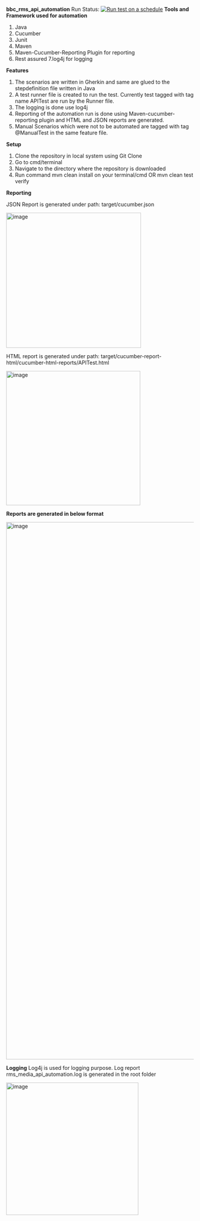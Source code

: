 **bbc_rms_api_automation**
Run Status:
[![Run test on a schedule](https://github.com/nikitaagg19/bbc_rms_api_automation/actions/workflows/maven.yml/badge.svg)](https://github.com/nikitaagg19/bbc_rms_api_automation/actions/workflows/maven.yml)
**Tools and Framework used for automation**

1. Java
2. Cucumber
3. Junit
4. Maven
5. Maven-Cucumber-Reporting Plugin for reporting
6. Rest assured
7.log4j for logging

**Features**

1. The scenarios are written in Gherkin and same are glued to the stepdefinition file written in Java
2. A test runner file is created to run the test. Currently test tagged with tag name APITest are run by the Runner file.
3. The logging is done use log4j
4. Reporting of the automation run is done using Maven-cucumber-reporting plugin and HTML and JSON reports are generated.
5. Manual Scenarios which were not to be automated are tagged with tag @ManualTest in the same feature file.

**Setup**

1. Clone the repository in local system using Git Clone
2. Go to cmd/terminal
3. Navigate to the directory where the repository is downloaded
4. Run command mvn clean install on your terminal/cmd OR mvn clean test verify

**Reporting**

JSON Report is generated under path: target/cucumber.json

<img width="362" alt="image" src="https://github.com/nikitaagg19/bbc_rms_api_automation/assets/142045827/351a59ac-6168-41dd-958f-92b78d5b388a">


HTML report is generated under path: target/cucumber-report-html/cucumber-html-reports/APITest.html


<img width="360" alt="image" src="https://github.com/nikitaagg19/bbc_rms_api_automation/assets/142045827/68223c6e-4e66-442e-b94b-aa52778de6cf">

**Reports are generated in below format**


<img width="1440" alt="image" src="https://github.com/nikitaagg19/bbc_rms_api_automation/assets/142045827/1935c986-f133-4331-92fe-7c3806f38806">


**Logging**
Log4j is used for logging purpose. Log report rms_media_api_automation.log is generated in the root folder

<img width="355" alt="image" src="https://github.com/nikitaagg19/bbc_rms_api_automation/assets/142045827/95602567-dadf-4079-8e4d-a530adee39b5">



